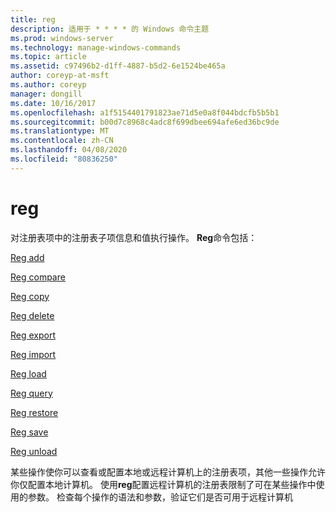 ```yaml
---
title: reg
description: 适用于 * * * * 的 Windows 命令主题
ms.prod: windows-server
ms.technology: manage-windows-commands
ms.topic: article
ms.assetid: c97496b2-d1ff-4887-b5d2-6e1524be465a
author: coreyp-at-msft
ms.author: coreyp
manager: dongill
ms.date: 10/16/2017
ms.openlocfilehash: a1f5154401791823ae71d5e0a8f044bdcfb5b5b1
ms.sourcegitcommit: b00d7c8968c4adc8f699dbee694afe6ed36bc9de
ms.translationtype: MT
ms.contentlocale: zh-CN
ms.lasthandoff: 04/08/2020
ms.locfileid: "80836250"
---
```

# <a name="reg"></a>reg



对注册表项中的注册表子项信息和值执行操作。 **Reg**命令包括：

[Reg add](reg-add.md)

[Reg compare](reg-compare.md)

[Reg copy](reg-copy.md)

[Reg delete](reg-delete.md)

[Reg export](reg-export.md)

[Reg import](reg-import.md)

[Reg load](reg-load.md)

[Reg query](reg-query.md)

[Reg restore](reg-restore.md)

[Reg save](reg-save.md)

[Reg unload](reg-unload.md)

某些操作使你可以查看或配置本地或远程计算机上的注册表项，其他一些操作允许你仅配置本地计算机。 使用**reg**配置远程计算机的注册表限制了可在某些操作中使用的参数。 检查每个操作的语法和参数，验证它们是否可用于远程计算机